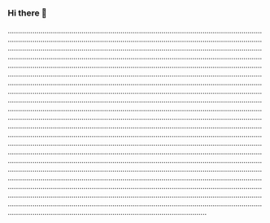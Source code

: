 ### Hi there 👋

.............................................................................................................................................................................................................................................................................................................................................................................................................................................................................................................................................................................................................................................................................................................................................................................................................................................................................................................................................................................................................................................................................................................................................................................................................................................................................................................................................................................................................................................................................................................................................................................................................................................................................................................................................................................................................................................................................................................................................................................................................................................................................................................................................................................................................................................................................................................................................................................................................................................................................................................................................................................................................................................................................................................................................................................................................